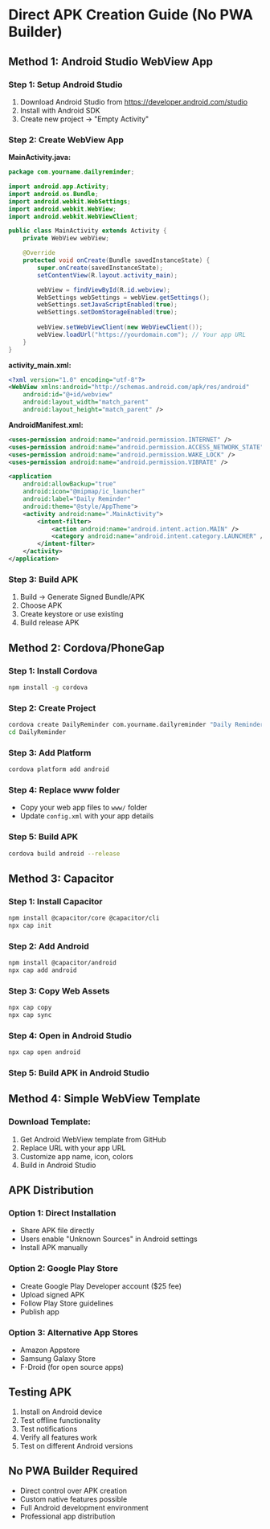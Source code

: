 # Direct APK Creation Guide (No PWA Builder)

## Method 1: Android Studio WebView App

### Step 1: Setup Android Studio
1. Download Android Studio from https://developer.android.com/studio
2. Install with Android SDK
3. Create new project → "Empty Activity"

### Step 2: Create WebView App
**MainActivity.java:**
```java
package com.yourname.dailyreminder;

import android.app.Activity;
import android.os.Bundle;
import android.webkit.WebSettings;
import android.webkit.WebView;
import android.webkit.WebViewClient;

public class MainActivity extends Activity {
    private WebView webView;

    @Override
    protected void onCreate(Bundle savedInstanceState) {
        super.onCreate(savedInstanceState);
        setContentView(R.layout.activity_main);

        webView = findViewById(R.id.webview);
        WebSettings webSettings = webView.getSettings();
        webSettings.setJavaScriptEnabled(true);
        webSettings.setDomStorageEnabled(true);
        
        webView.setWebViewClient(new WebViewClient());
        webView.loadUrl("https://yourdomain.com"); // Your app URL
    }
}
```

**activity_main.xml:**
```xml
<?xml version="1.0" encoding="utf-8"?>
<WebView xmlns:android="http://schemas.android.com/apk/res/android"
    android:id="@+id/webview"
    android:layout_width="match_parent"
    android:layout_height="match_parent" />
```

**AndroidManifest.xml:**
```xml
<uses-permission android:name="android.permission.INTERNET" />
<uses-permission android:name="android.permission.ACCESS_NETWORK_STATE" />
<uses-permission android:name="android.permission.WAKE_LOCK" />
<uses-permission android:name="android.permission.VIBRATE" />

<application
    android:allowBackup="true"
    android:icon="@mipmap/ic_launcher"
    android:label="Daily Reminder"
    android:theme="@style/AppTheme">
    <activity android:name=".MainActivity">
        <intent-filter>
            <action android:name="android.intent.action.MAIN" />
            <category android:name="android.intent.category.LAUNCHER" />
        </intent-filter>
    </activity>
</application>
```

### Step 3: Build APK
1. Build → Generate Signed Bundle/APK
2. Choose APK
3. Create keystore or use existing
4. Build release APK

## Method 2: Cordova/PhoneGap

### Step 1: Install Cordova
```bash
npm install -g cordova
```

### Step 2: Create Project
```bash
cordova create DailyReminder com.yourname.dailyreminder "Daily Reminder"
cd DailyReminder
```

### Step 3: Add Platform
```bash
cordova platform add android
```

### Step 4: Replace www folder
- Copy your web app files to `www/` folder
- Update `config.xml` with your app details

### Step 5: Build APK
```bash
cordova build android --release
```

## Method 3: Capacitor

### Step 1: Install Capacitor
```bash
npm install @capacitor/core @capacitor/cli
npx cap init
```

### Step 2: Add Android
```bash
npm install @capacitor/android
npx cap add android
```

### Step 3: Copy Web Assets
```bash
npx cap copy
npx cap sync
```

### Step 4: Open in Android Studio
```bash
npx cap open android
```

### Step 5: Build APK in Android Studio

## Method 4: Simple WebView Template

### Download Template:
1. Get Android WebView template from GitHub
2. Replace URL with your app URL
3. Customize app name, icon, colors
4. Build in Android Studio

## APK Distribution

### Option 1: Direct Installation
- Share APK file directly
- Users enable "Unknown Sources" in Android settings
- Install APK manually

### Option 2: Google Play Store
- Create Google Play Developer account ($25 fee)
- Upload signed APK
- Follow Play Store guidelines
- Publish app

### Option 3: Alternative App Stores
- Amazon Appstore
- Samsung Galaxy Store
- F-Droid (for open source apps)

## Testing APK
1. Install on Android device
2. Test offline functionality
3. Test notifications
4. Verify all features work
5. Test on different Android versions

## No PWA Builder Required
- Direct control over APK creation
- Custom native features possible
- Full Android development environment
- Professional app distribution